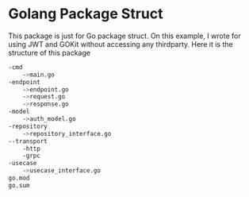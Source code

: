 # Golang Package Struct

This package is just for Go package struct. On this example, I wrote for using JWT and GOKit without accessing any thirdparty. Here it is the structure of this package

```sh
-cmd 
    ->main.go
-endpoint
    ->endpoint.go
    ->request.go
    ->response.go
-model
    ->auth_model.go
-repository
    ->repository_interface.go
--transport
    -http
    -grpc
-usecase
    ->usecase_interface.go
go.mod
go.sum
```